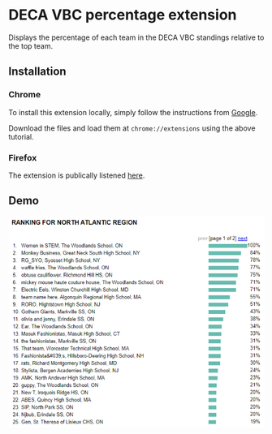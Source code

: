# DECA VBC percentage extension

Displays the percentage of each team in the DECA VBC standings relative to the top team.

## Installation

### Chrome

To install this extension locally, simply follow the instructions from [Google](https://developer.chrome.com/docs/extensions/get-started/tutorial/hello-world#load-unpacked).

Download the files and load them at ```chrome://extensions``` using the above tutorial.

### Firefox

The extension is publically listened [here](https://addons.mozilla.org/en-CA/firefox/addon/deca-vbc-standings-percentage/).

## Demo

![Demo](demo/demo.png)
